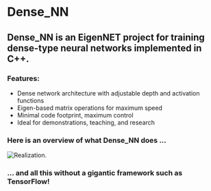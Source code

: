 # Dense_NN
## Dense_NN is an EigenNET project for training dense-type neural networks implemented in C++.

### Features:
<ul>
<li>Dense network architecture with adjustable depth and activation functions</li>
<li>Eigen-based matrix operations for maximum speed</li>
<li>Minimal code footprint, maximum control</li>
<li>Ideal for demonstrations, teaching, and research</li>
</ul>



### Here is an overview of what Dense_NN does ...

![Realization](EigenNNET/images/Realization.png).

### ... and all this without a gigantic framework such as TensorFlow!
